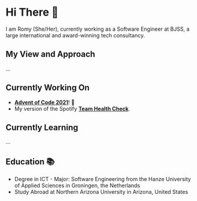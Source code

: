 # Hi There 👋

I am Romy (She/Her), currently working as a Software Engineer at BJSS, a large international and award-winning tech consultancy.

## My View and Approach
...

## Currently Working On
+ [**Advent of Code 2021**](https://github.com/RomyBos/advent-of-code-2021)! 🎄
+ My version of the Spotify [**Team Health Check**](https://github.com/RomyBos/team-health-check).

## Currently Learning
...

## Education 📚
+ Degree in ICT - Major: Software Engineering from the Hanze University of Applied Sciences in Groningen, the Netherlands
+ Study Abroad at Northern Arizona University in Arizona, United States

<!--
**RomyBos/RomyBos** is a ✨ _special_ ✨ repository because its `README.md` (this file) appears on your GitHub profile.

Here are some ideas to get you started:

- 🔭 I’m currently working on ...
- 🌱 I’m currently learning ...
- 👯 I’m looking to collaborate on ...
- 🤔 I’m looking for help with ...
- 💬 Ask me about ...
- 📫 How to reach me: ...
- 😄 Pronouns: ...
- ⚡ Fun fact: ...
-->
